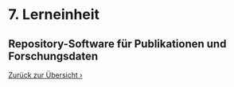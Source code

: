 # 7. Lerneinheit

## Repository-Software für Publikationen und Forschungsdaten




[Zurück zur Übersicht ›](../README.md)
